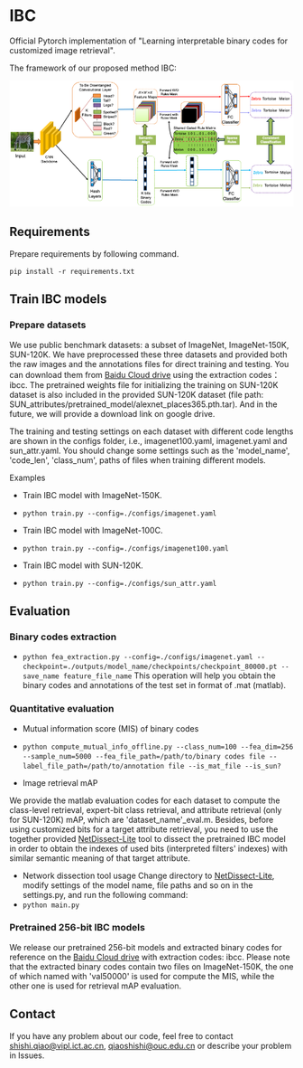 # IBC
Official Pytorch implementation of "Learning interpretable binary codes for customized image retrieval".

The framework of our proposed method IBC:

![Framework](framework.png)

## Requirements

Prepare requirements by following command.
```
pip install -r requirements.txt
```

## Train IBC models
### Prepare datasets
We use public benchmark datasets: a subset of ImageNet, ImageNet-150K, SUN-120K. We have preprocessed these three 
datasets and provided both the raw images and the annotations files for direct training and testing. You can 
download them from [Baidu Cloud drive](https://pan.baidu.com/s/1kTD5MFVfeaFyXh_n0_sm6Q) using the extraction codes：ibcc. 
The pretrained weights file for initializing the training on SUN-120K dataset is also included in the provided 
SUN-120K dataset (file path: SUN_attributes/pretrained_model/alexnet_places365.pth.tar).
And in the future, we will provide a download link on google drive.

The training and testing settings on each dataset with different code lengths are shown in the configs folder, i.e., 
imagenet100.yaml, imagenet.yaml and sun_attr.yaml. You should change some settings such as the 'model_name', 
'code_len', 'class_num', paths of files when training different models.


Examples
- Train IBC model with ImageNet-150K.
- ```python train.py --config=./configs/imagenet.yaml``` 

- Train IBC model with ImageNet-100C.
- ```python train.py --config=./configs/imagenet100.yaml``` 

- Train IBC model with SUN-120K.
- ```python train.py --config=./configs/sun_attr.yaml``` 


## Evaluation
### Binary codes extraction 
- ```python fea_extraction.py --config=./configs/imagenet.yaml --checkpoint=./outputs/model_name/checkpoints/checkpoint_80000.pt --save_name feature_file_name``` 
This operation will help you obtain the binary codes and annotations of the test set in format of .mat (matlab).

### Quantitative evaluation
- Mutual information score (MIS) of binary codes
- ```python compute_mutual_info_offline.py --class_num=100 --fea_dim=256 --sample_num=5000 --fea_file_path=/path/to/binary codes file --label_file_path=/path/to/annotation file --is_mat_file --is_sun?```


- Image retrieval mAP

We provide the matlab evaluation codes for each dataset to compute the class-level retrieval, expert-bit class retrieval, 
and attribute retrieval (only for SUN-120K) mAP, which are 'dataset_name'_eval.m. Besides, before using customized bits
for a target attribute retrieval, you need to use the together provided [NetDissect-Lite](https://github.com/ssqiao/IBC/tree/main/NetDissect-Lite-release-with-IBC) tool to dissect the 
pretrained IBC model in order to obtain the indexes of used bits (interpreted filters' indexes) with similar semantic
meaning of that target attribute. 

- Network dissection tool usage
Change directory to [NetDissect-Lite](https://github.com/ssqiao/IBC/tree/main/NetDissect-Lite-release-with-IBC), modify 
 settings of the model name, file paths and so on in the settings.py, and run the following command:
- ```python main.py```

### Pretrained 256-bit IBC models

We release our pretrained 256-bit models and extracted binary codes for reference on the [Baidu Cloud drive](https://pan.baidu.com/s/1sjtE4WHCtUWm00n7XdVxAA) with extraction codes: ibcc.
Please note that the extracted binary codes contain two files on ImageNet-150K, the one of which named with 'val50000' is 
used for compute the MIS, while the other one is used for retrieval mAP evaluation.

## Contact
If you have any problem about our code, feel free to contact [shishi.qiao@vipl.ict.ac.cn](mailto:shishi.qiao@vipl.ict.ac.cn),
 [qiaoshishi@ouc.edu.cn](mailto:qiaoshishi@ouc.edu.cn)
or describe your problem in Issues.


